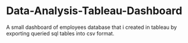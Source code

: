 # Data-Analysis-Tableau-Dashboard
A small dashboard of employees database that i created in tableau by exporting queried sql tables into csv format.
